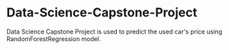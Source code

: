 # Data-Science-Capstone-Project
Data Science Capstone Project is used to predict the used car's price using RandomForestRegression model.
